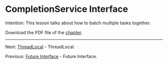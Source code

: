 # CompletionService Interface

Intention: This lesson talks about how to batch multiple tasks together.

Download the PDF file of the [chapter](chapter_36.pdf).

<hr>

Next: [ThreadLocal](chapter_37.md "ThreadLocal") - ThreadLocal.

Previous: [Future Interface](chapter_35.md "Future Interface") - Future Interface.